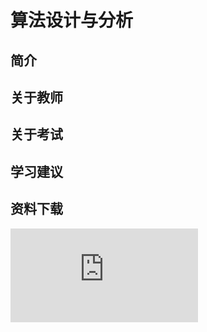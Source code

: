 
# 算法设计与分析

## 简介

## 关于教师

## 关于考试

## 学习建议

## 资料下载

![](https://raw.gitmirror.com/HIT-OpenCS/CS_Courses/main/公共课程/算法设计与分析/file.md ":include")

